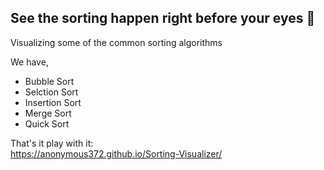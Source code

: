 
## See the sorting happen right before your eyes :eyes:
Visualizing some of the common sorting algorithms

We have,
* Bubble Sort
* Selction Sort
* Insertion Sort
* Merge Sort
* Quick Sort

That's it play with it:<br>
https://anonymous372.github.io/Sorting-Visualizer/
